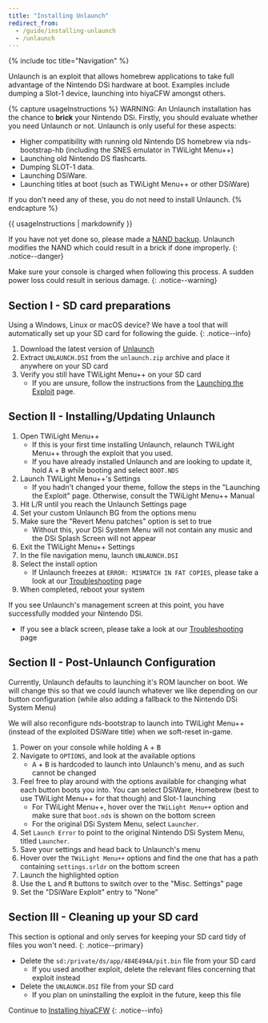 ```yaml
---
title: "Installing Unlaunch"
redirect_from:
  - /guide/installing-unlaunch
  - /unlaunch
---
```


{% include toc title="Navigation" %}

Unlaunch is an exploit that allows homebrew applications to take full advantage of the Nintendo DSi hardware at boot. Examples include dumping a Slot-1 device, launching into hiyaCFW amongst others.

{% capture usageInstructions %}
WARNING: An Unlaunch installation has the chance to **brick** your Nintendo DSi. Firstly, you should evaluate whether you need Unlaunch or not. Unlaunch is only useful for these aspects:

- Higher compatibility with running old Nintendo DS homebrew via nds-bootstrap-hb (including the SNES emulator in TWiLight Menu++)
- Launching old Nintendo DS flashcarts.
- Dumping SLOT-1 data.
- Launching DSiWare.
- Launching titles at boot (such as TWiLight Menu++ or other DSiWare)

If you don't need any of these, you do not need to install Unlaunch.
{% endcapture %}

<div class="notice--primary">{{ usageInstructions | markdownify }}</div>

If you have not yet done so, please made a [NAND backup](dumping-nand). Unlaunch modifies the NAND which could result in a brick if done improperly.
{: .notice--danger}

Make sure your console is charged when following this process. A sudden power loss could result in serious damage.
{: .notice--warning}

## Section I - SD card preparations

Using a Windows, Linux or macOS device? We have a tool that will automatically set up your SD card for following the guide.
{: .notice--info}

1. Download the latest version of [Unlaunch](https://problemkaputt.de/unlaunch.zip)
1. Extract `UNLAUNCH.DSI` from the `unlaunch.zip` archive and place it anywhere on your SD card
1. Verify you still have TWiLight Menu++ on your SD card
   - If you are unsure, follow the instructions from the [Launching the Exploit](launching-the-exploit#twilight-menu) page.

## Section II - Installing/Updating Unlaunch

1. Open TWiLight Menu++
   - If this is your first time installing Unlaunch, relaunch TWiLight Menu++ through the exploit that you used.
   - If you have already installed Unlaunch and are looking to update it, hold <kbd>A</kbd> + <kbd>B</kbd> while booting and select `BOOT.NDS`
1. Launch TWiLight Menu++'s Settings
   - If you hadn't changed your theme, follow the steps in the "Launching the Exploit" page. Otherwise, consult the TWiLight Menu++ Manual
1. Hit L/R until you reach the Unlaunch Settings page
1. Set your custom Unlaunch BG from the options menu
1. Make sure the "Revert Menu patches" option is set to true
   - Without this, your DSi System Menu will not contain any music and the DSi Splash Screen will not appear
1. Exit the TWiLight Menu++ Settings
1. In the file navigation menu, launch `UNLAUNCH.DSI`
1. Select the install option
   - If Unlaunch freezes at `ERROR: MISMATCH IN FAT COPIES`, please take a look at our [Troubleshooting](troubleshooting) page
1. When completed, reboot your system

If you see Unlaunch's management screen at this point, you have successfully modded your Nintendo DSi.
- If you see a black screen, please take a look at our [Troubleshooting](troubleshooting) page

## Section II - Post-Unlaunch Configuration

Currently, Unlaunch defaults to launching it's ROM launcher on boot. We will change this so that we could launch whatever we like depending on our button configuration (while also adding a fallback to the Nintendo DSi System Menu)

We will also reconfigure nds-bootstrap to launch into TWiLight Menu++ (instead of the exploited DSiWare title) when we soft-reset in-game.

1. Power on your console while holding <kbd>A</kbd> + <kbd>B</kbd>
1. Navigate to `OPTIONS`, and look at the available options
   - <kbd>A</kbd> + <kbd>B</kbd> is hardcoded to launch into Unlaunch's menu, and as such cannot be changed
1. Feel free to play around with the options available for changing what each button boots you into. You can select DSiWare, Homebrew (best to use TWiLight Menu++ for that though) and Slot-1 launching
   - For TWiLight Menu++, hover over the `TWiLight Menu++` option and make sure that `boot.nds` is shown on the bottom screen
   - For the original DSi System Menu, select `Launcher`.
1. Set `Launch Error` to point to the original Nintendo DSi System Menu, titled `Launcher`.
1. Save your settings and head back to Unlaunch's menu
1. Hover over the `TWiLight Menu++` options and find the one that has a path containing `settings.srldr` on the bottom screen
1. Launch the highlighted option
1. Use the <kbd>L</kbd> and <kbd>R</kbd> buttons to switch over to the "Misc. Settings" page
1. Set the "DSiWare Exploit" entry to "None"

## Section III - Cleaning up your SD card

This section is optional and only serves for keeping your SD card tidy of files you won't need.
{: .notice--primary}

- Delete the `sd:/private/ds/app/484E494A/pit.bin` file from your SD card
   - If you used another exploit, delete the relevant files concerning that exploit instead
- Delete the `UNLAUNCH.DSI` file from your SD card
   - If you plan on uninstalling the exploit in the future, keep this file

Continue to [Installing hiyaCFW](installing-hiyacfw)
{: .notice--info}
